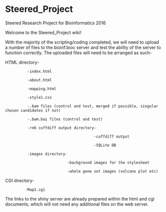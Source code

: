 # Steered_Project
Steered Research Project for Bioinformatics 2016

Welcome to the Steered_Project wiki!

With the majority of the scripting/coding completed, we will need to upload a number of files to the bioinf.bioc server and test the ability of the server to function correctly. The uploaded files will need to be arranged as such-

HTML directory-

              -index.html 
              
              -about.html
              
              -mapping.html
              
              -style1.css
            
              -.bam files (control and test, merged if possible, singular chosen candidates if not)
              
              -.bam.bai files (control and test)
              
              -rn6 cuffdiff output directory-
              
                                            -cuffdiff output
                                            
                                            -SQLite DB
                                            
              -images directory-
              
                                -background images for the stylesheet
                                
                                -whole gene set images (volcano plot etc)
                                
CGI directory-

             -Map2.cgi
             
             
             
The links to the shiny server are already prepared within the html and cgi documents, which will not need any additional files on the web server.
